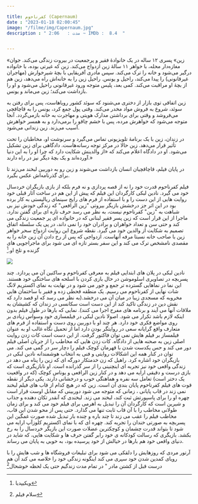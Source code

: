 ```yaml
---

title: کفرناحوم (Capernaum) 
date : "2023-01-18 02:00:45"
image: "/filme/img/Capernaum.jpg"
description : " مدت :	2:06 ~ IMDb :  8.4  "


---
```


«زین» پسری ۱۲ ساله در یک خانوادهٔ فقیر و پرجمعیت در بیروت زندگی می‌کند. جوان مغازه‌دار محله، با خواهر ۱۱ سالهٔ زین ازدواج می‌کند. زین که غیرتی بوده، با خانواده درگیر می‌شود و خانه را ترک می‌کند. سپس مادری آفریقایی با بچهٔ شیرخوارش (مهاجران غیرقانونی) را پیدا می‌کند، راحیل و یونس. راحیل زین را به خانه‌اش راه می‌دهد، زین هم از بچهٔ او مراقبت می‌کند. کمی بعد، پلیس متوجه ورود غیرقانونی راحیل می‌شود و او را بازداشت می‌کند؛ زین می‌ماند و یونس.

زین اتفاقی توی بازار از دختری می‌شنود که سوئد کشور رویاهاست، پس برای رفتن به سوئد، شروع به فروش مواد مخدر می‌کند. وقتی پول جمع کرد، یونس را به قاچاقچی می‌فروشد و وقتی برای برداشتن مدارک هویتی و مهاجرت به خانه بازمی‌گردد. آنجا متوجه می‌شود که خواهرش مرده، پس با خشم چاقو را برمی‌دارد و به همسر خواهرش آسیب می‌زند. زین زندانی می‌شود.

در زندان، زین با یک برنامهٔ تلویزیونی تماس می‌گیرد و سرنوشت او، مخاطبان را تحت تأثیر قرار می‌دهد. زین حالا در مرکز توجه رسانه‌هاست. دادگاهی برای زین تشکیل می‌شود. او در دادگاه اعلام می‌کند که «از والدینش شکایت دارد که چرا او را به این دنیا آورده‌اند و یک بچهٔ دیگر نیز در راه دارند.»

در پایان فیلم، قاچاقچیان انسان بازداشت می‌شوند و زین رو به دوربین لبخند می‌زند تا برای گذرنامه‌اش عکس بگیرد.


فیلم کفرناحوم  قدرت خود را نه از قصه پردازی و نه فرم بلکه از  بازی بازیگران خردسال خود می گیرد. نادین لبکی کارگردان این فیلم که  پیش از این هم در ساخت آثار قبلی خود روایت هایی از این دست را  و با استفاده از فرم های رایج سینمای ریالیستی به کار برده بود در این اثر جز درخشش بازیگر بیروتی "زین الرافعی" که زندگی خودش نیز بی شباهت به "زین" کفرناحوم نیست، به نظر می رسد حرف تازه ای برای گفتن ندارد. ماجرا از این قرار است که زین پسر فقیر لبنانی که در خانواده ای پر جمعیت زندگی می کند و حتی سن و تعداد خواهران و برادران خود را نمی داند، در پی یک سلسله  اتفاق  تصمیم به شکایت از والدین خود می گیرد. نقطه شروع این روایت ازدواج سحر خواهر زین با صاحب خانه نسبتا مرفه آنهاست. ازدواجی که پس از رخ دادن آن زین خانه را به مقصدی نامشخص ترک می کند و این سفر بستر تازه ای می شود برای ماجراجویی های گزنده و تلخ او.[^2]
[^2]: ویکیپدیا

![](/filme/img/Capernaum01.jpg)

نادین لبکی در پلان های ابتدایی فیلم به معرفی کفرناحوم و ساکنین آن می پردازد. چند  پسربچه در تصاویری اسلوموشن در حال بازی کردن با اسلحه های ساختگی خود هستند. این نما در نماهایی گسترده تر جمع و جور می شود و در نهایت به نمای اکستریم لانگ شات نهایی از کفرناحوم می رسیم. یک منطقه قحطی زده و فقیر با ساختمان هایی مخروبه که مسجدی زیبا در میان آن می درخشد.(به نظر می رسد که او قصد دارد که نقش دین در زندگی تاکید کند از این دست است سکانسی در زندان که کشیشان به ملاقات آنها می آیند و برنامه های مفرح اجرا می کنند). نمایی که بارها در طول فیلم بدون اینکه لازم باشد تکرار می شود. اصولا نادین لبکی در فیلمسازی خود وسواس زیادی بر روی مواضع فکری خود دارد. هر چند او با دوربین روی دست و استفاده از فرم های متعارف  واقع گرایانه  سعی در روایتگر بودن دارد اما از تحمیل نگاه غالب او به عنوان فیلمساز بر فیلم هایش نمی توان فاکتور گرفت. از این دست است کات زدن روایت اصلی زین به صحنه هایی از دادگاه. کات زدن هایی که مخاطب را از جریان اصلی فیلم دور می کند و حس یکدست شدن با قهرمان کوچک فیلم  را دچار سر در گمی می کند. می توان در کنار همه این اشکالات روایتی و فنی به انتخاب هوشمندانه نادین لبکی در بازیگران خود اشاره کرد. راهیل که زن خدمتکار دورگه ای که زین را پناه می دهد در زندگی واقعی خود نیز تجربه ای اینچنینی را از سر گذرانده است. او نابازیگری است که بازی درست و دقیقی ارایه می دهد و در کنار زین الرافعی و یوناس کوچک (که در واقعیت یک دختر است) تعامل  سه نفره و هماهنگی خوب و درخشانی دارند. یکی دیگر از نقطه قوت های فیلم کفرناحوم پایان بندی آن است. زین که در هیچ کدام از قاب های فیلم لبخند نمی زند در قاب پایانی ، زمانی که متوجه می شود دوربینی که مقابل اوست  قرار است چهره او را برای  پاسپورتش ثبت کند، لبخند می زند. لبخندی که آنقدر تکان دهنده و جذاب و شیرین است که کارگردان آن را تبدیل به اهرمی برای فیلم خود می کند و برای زمان طولانی مخاطب را با آن قاب ثابت تنها می گذارد. حتی پس از محو شدن این قاب، مخاطب فیلم را عقب می زند تا چند باره و چنده بار تبدیل شده صورت غمگین این پسربچه به صورتی خندان را تجربه کند.  چهره ای که با نمای اکستریم کلوزآپ ارایه می شود تا بتواند قدرت چشمان و کوچکترین عضلات صورت این بازیگر خردسال  را به رخ بکشد. بازیگری که رسالت کودکانه ی خود رابر گفتن حرف ها و شکایت هایی، که شاید در دنیای واقعی خود هم بارها در خیالش از خود پرسیده بود، به خوبی به پایان می رساند.  

  

  آرتور مردی که  روزهایش را دلقکی می شود برای تبلیغات فروشگاه ها و شب هایش را با رویای کمدین شدن خود سپری می کند اینگونه زندگی خود را خلاصه می کند آن هم درست 
  قبل از کشتن مادر " در تمام مدت زندگیم حتی یک لحظه خوشحال[^1]
  
  [^1]: سلام فیلم
